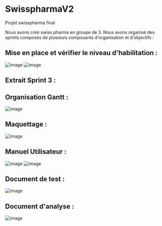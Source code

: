 # SwisspharmaV2
 Projet swisspharma final

 Nous avons créé swiss pharma en groupe de 3. Nous avons organisé des sprints composés de plusieurs composants d'organisation et d'objectifs :

## Mise en place et vérifier le niveau d'habilitation :

![image](https://github.com/OumarVincent/SwisspharmaV2/assets/148212506/23178b9b-3d09-4186-8473-4e8ed6410c6d)
![image](https://github.com/OumarVincent/SwisspharmaV2/assets/148212506/62f5e344-5b82-478b-95f3-d44d035feeb2)



## Extrait Sprint 3 :

## Organisation Gantt :
![image](https://github.com/OumarVincent/SwisspharmaV2/assets/148212506/7558c2fb-6bef-4e11-873b-fc8dae5380b0)

## Maquettage :
![image](https://github.com/OumarVincent/SwisspharmaV2/assets/148212506/f560eeca-70be-480b-990a-d8db947b05ad)

## Manuel Utilisateur :
![image](https://github.com/OumarVincent/SwisspharmaV2/assets/148212506/ddf12c48-8f0f-49f7-a208-b2eedc5736e2)
![image](https://github.com/OumarVincent/SwisspharmaV2/assets/148212506/352126ef-e299-4653-8709-937840d0feb3)

## Document de test :
![image](https://github.com/OumarVincent/SwisspharmaV2/assets/148212506/356cac50-d91b-4026-9dff-06d8effb28bb)

## Document d'analyse :
![image](https://github.com/OumarVincent/SwisspharmaV2/assets/148212506/f8e549f2-56e2-4f05-96b9-04289186d388)

